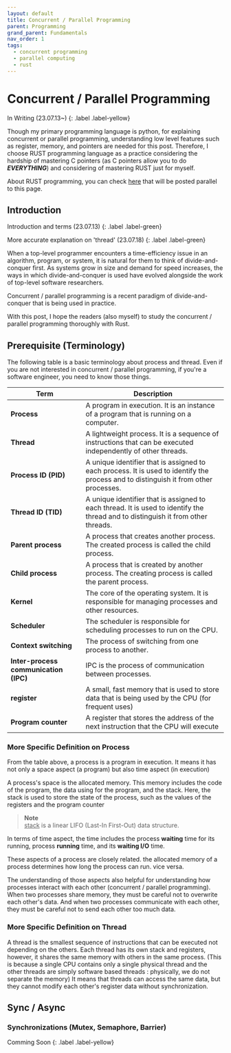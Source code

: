 ```yaml
---
layout: default
title: Concurrent / Parallel Programming
parent: Programming
grand_parent: Fundamentals
nav_order: 1
tags: 
  - concurrent programming
  - parallel computing
  - rust
---
```


# Concurrent / Parallel Programming  

In Writing (23.07.13~)
{: .label .label-yellow}

Though my primary programming language is python, for explaining concurrent or parallel programming, understanding low level features such as register, memory, and pointers are needed for this post. Therefore, I choose RUST programming language as a practice considering the hardship of mastering C pointers (as C pointers allow you to do ***EVERYTHING***) and considering of mastering RUST just for myself.

About RUST programming, you can check [here](https://sangdo-han.github.io/docs/fundamentals/programming/concurrent-programming) that will be posted parallel to this page.

## Introduction

Introduction and terms (23.07.13)
{: .label .label-green}

More accurate explanation on 'thread' (23.07.18)
{: .label .label-green}

When a top-level programmer encounters a time-efficiency issue in an algorithm, program, or system, it is natural for them to think of divide-and-conquer first. As systems grow in size and demand for speed increases, the ways in which divide-and-conquer is used have evolved alongside the work of top-level software researchers.

Concurrent / parallel programming is a recent paradigm of divide-and-conquer that is being used in practice.

With this post, I hope the readers (also myself) to study the concurrent / parallel programming thoroughly with Rust.

## Prerequisite (Terminology)

The following table is a basic terminology about process and thread. Even if you are not interested in concurrent / parallel programming, if you're a software engineer, you need to know those things.

| Term | Description |
|---|---|
| **Process** | A program in execution. It is an instance of a program that is running on a computer. |
| **Thread** | A lightweight process. It is a sequence of instructions that can be executed independently of other threads. |
| **Process ID (PID)** | A unique identifier that is assigned to each process. It is used to identify the process and to distinguish it from other processes. |
| **Thread ID (TID)** | A unique identifier that is assigned to each thread. It is used to identify the thread and to distinguish it from other threads. |
| **Parent process** | A process that creates another process. The created process is called the child process. |
| **Child process** | A process that is created by another process. The creating process is called the parent process. |
| **Kernel** | The core of the operating system. It is responsible for managing processes and other resources. |
| **Scheduler** | The scheduler is responsible for scheduling processes to run on the CPU. |
| **Context switching** | The process of switching from one process to another. |
| **Inter-process communication (IPC)** | IPC is the process of communication between processes. |
| **register** | A small, fast memory that is used to store data that is being used by the CPU (for frequent uses)|
| **Program counter** | A register that stores the address of the next instruction that the CPU will execute |   

### More Specific Definition on Process
From the table above, a process is a program in execution. It means it has not only a space aspect (a program) but also time aspect (in execution)

A process's space is the allocated memory. This memory includes the code of the program, the data using for the program, and the stack. Here, the stack is used to store the state of the process, such as the values of the registers and the program counter

> **Note**  
 <u>stack</u> is a linear LIFO (Last-In First-Out) data structure.

In terms of time aspect, the time includes the process **waiting** time for its running, process **running** time, and its **waiting I/O** time.

These aspects of a process are closely related. the allocated memory of a process determines how long the process can run. vice versa.

The understanding of those aspects also helpful for understanding how processes interact with each other (concurrent / parallel programming). When two processes share memory, they must be careful not to overwrite each other's data. And when two processes communicate with each other, they must be careful not to send each other too much data.

### More Specific Definition on Thread

A thread is the smallest sequence of instructions that can be executed not depending on the others. Each thread has its own stack and registers, however, it shares the same memory with others in the same process. (This is because a single CPU contains only a single physical thread and the other threads are simply software based threads : physically, we do not separate the memory) It means that threads can access the same data, but they cannot modify each other's register data without synchronization.

## Sync / Async

### Synchronizations (Mutex, Semaphore, Barrier)
Comming Soon
{: .label .label-yellow}
